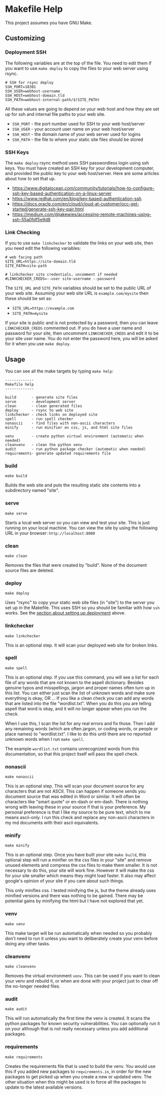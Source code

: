 # Makefile Help

This project assumes you have GNU Make.

## Customizing

### Deployment SSH

The following variables are at the top of the file. You need to edit them if
you want to use `make deploy` to copy the files to your web server using
rsync.

    # SSH for rsync deploy
    SSH_PORT=18301
    SSH_USER=webhost-username
    SSH_HOST=webhost-domain.tld
    SSH_PATH=webhost-internal-path/$(SITE_PATH)

All these values are going to depend on your web host and how they are set up
for ssh and internal file paths to your web site.

* `SSH_PORT` - the port number used for SSH to your web host/server
* `SSH_USER` - your account user name on your web host/server
* `SSH_HOST` - the domain name of your web server used for logins
* `SSH_PATH` - the file to where your static site files should be stored

### SSH Keys

The `make deploy` rsync method uses SSH passwordless login using ssh keys. You
must have created an SSH key for your development computer, and provided the
public key to your web host/server. Here are some articles about how to set
that up.

* <https://www.digitalocean.com/community/tutorials/how-to-configure-ssh-key-based-authentication-on-a-linux-server>
* <https://www.redhat.com/en/blog/key-based-authentication-ssh>
* <https://docs.oracle.com/en/cloud/cloud-at-customer/occ-get-started/generate-ssh-key-pair.html>
* <https://medium.com/@jakewies/accessing-remote-machines-using-ssh-55a0fdf5e9d8>

### Link Checking

If you to use `make linkchecker` to validate the links on your web site, then
you need edit the following variables:

    # web facing path
    SITE_URL=https://site-domain.tld
    SITE_PATH=site-path

    # linkchecker site credentials, uncomment if needed
    #LINKCHECKER_CREDS=--user site-username --password

The `SITE_URL` and `SITE_PATH` variables should be set to the public URL of
your web site. Assuming your web site URL is `example.com/mysite` then these
should be set as:

* `SITE_URL=https://example.com`
* `SITE_PATH=mysite`

If your site is public and is not protected by a password, then you can leave
`LINKCHECKER_CREDS` commented out. If you do have a user name and password
for your site, then uncomment `LINKCHECKER_CREDS` and edit it to be your site
user name. You do not enter the password here, you will be asked for it when
you use `make deploy`.

## Usage

You can see all the make targets by typing `make help`:

```
-------------
Makefile help
-------------

build       - generate site files
serve       - development server
clean       - clean generated files
deploy      - rsync to web site
linkchecker - check links on deployed site
spell       - run spell checker
nonascii    - find files with non-ascii characters
minify      - run minifier on css, js, and html site files

venv        - create python virtual environment (automatic when needed)
cleanvenv   - clean the python venv
audit       - run python package checker (automatic when needed)
requirements- generate updated requirements file
```

### build

    make build

Builds the web site and puts the resulting static site contents into a
subdirectory named "site".

### serve

    make serve

Starts a local web server so you can view and test your site. This is just
running on your local machine. You can view the site by using the following
URL in your browser: `http://localhost:8000`

### clean

    make clean

Removes the files that were created by "build". None of the document source
files are deleted.

### deploy

    make deploy

Uses "rsync" to copy your static web site files (in "site") to the server you
set up in the Makefile. This uses SSH so you should be familiar with how `ssh`
works. See the [section about setting up deployment](#deployment-ssh) above.

### linkchecker

    make linkchecker

This is an optional step. It will scan your deployed web site for broken links.

### spell

    make spell

This is an optional step. If you use this command, you will see a list for each
file of any words that are not known to the aspell dictionary. Besides genuine
typos and misspellings, jargon and proper names often turn up in this list.
You can either just scan the list of unknown words and make sure everything is
okay, OR ... If you like a clean check you can add any words that are listed
into the file "wordlist.txt". When you do this you are telling aspell that
word is okay, and it will no longer appear when you run the check.

When I use this, I scan the list for any real errors and fix those. Then I add
any remaining words (which are often jargon, or coding words, or people or
place names) to "wordlist.txt". I like to do this until there are no reported
unknown words when I run `make spell`.

The example `wordlist.txt` contains unrecognized words from this documentation,
so that this project itself will pass the spell check.

### nonascii

    make nonascii

This is an optional step. This will scan your document source for any
characters that are not ASCII. This can happen if someone sends you document
source that was edited in Word or similar. It will often be characters like
"smart quote" or en-dash or em-dash. There is nothing wrong with leaving these
in your source if that is your preference. My personal preference is that I
like my source to be pure text, which to me means ascii-only. I run this check
and replace any non-ascii characters in my md documents with their ascii
equivalents.

### minify

    make minify

This is an optional step. Once you have built your site `make build`, this
optional step will run a minifier on the css files in your "site"  and remove
unused elements and compress the css files to make them smaller. It is not
necessary to do this, your site will work fine. However it will make the css
for your site smaller which means they might load faster. It also may affect
google's opinion of your site if you care about such things.

This only minifies css. I tested minifying the js, but the theme already uses
minified versions and there was nothing to be gained. There may be potential
gains by minifying the html but I have not explored that yet.

### venv

    make venv

This make target will be run automatically when needed so you probably don't
need to run it unless you want to deliberately create your venv before doing
any other tasks.

### cleanvenv

    make cleanvenv

Removes the virtual environment `venv`. This can be used if you want to clean
your venv and rebuild it, or when are done with your project just to clear off
the no-longer needed files.

### audit

    make audit

This will run automatically the first time the venv is created. It scans the
python packages for known security vulnerabilities. You can optionally run it
on your although that is not really necessary unless you add additional
packages.

### requirements

    make requirements

Creates the requirements file that is used to build the venv. You would use
this if you added new packages to `requirements.in`, in order for the new
packages to get picked up when you create a new or updated venv. The other
situation when this might be used is to force all the packages to update to the
latest available versions.
